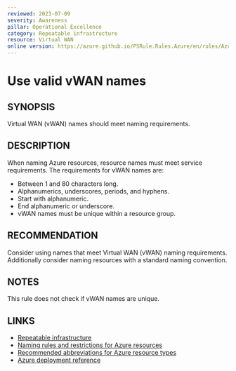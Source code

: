 ```yaml
---
reviewed: 2023-07-09
severity: Awareness
pillar: Operational Excellence
category: Repeatable infrastructure
resource: Virtual WAN
online version: https://azure.github.io/PSRule.Rules.Azure/en/rules/Azure.vWAN.Name/
---
```


# Use valid vWAN names

## SYNOPSIS

Virtual WAN (vWAN) names should meet naming requirements.

## DESCRIPTION

When naming Azure resources, resource names must meet service requirements.
The requirements for vWAN names are:

- Between 1 and 80 characters long.
- Alphanumerics, underscores, periods, and hyphens.
- Start with alphanumeric.
- End alphanumeric or underscore.
- vWAN names must be unique within a resource group.

## RECOMMENDATION

Consider using names that meet Virtual WAN (vWAN) naming requirements.
Additionally consider naming resources with a standard naming convention.

## NOTES

This rule does not check if vWAN names are unique.

## LINKS

- [Repeatable infrastructure](https://learn.microsoft.com/azure/architecture/framework/devops/automation-infrastructure)
- [Naming rules and restrictions for Azure resources](https://learn.microsoft.com/azure/azure-resource-manager/management/resource-name-rules)
- [Recommended abbreviations for Azure resource types](https://learn.microsoft.com/azure/cloud-adoption-framework/ready/azure-best-practices/resource-abbreviations)
- [Azure deployment reference](https://learn.microsoft.com/azure/templates/microsoft.network/virtualwans)
